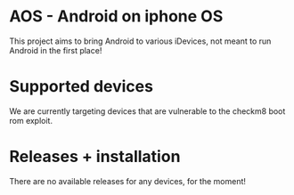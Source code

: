 # AOS - Android on iphone OS
This project aims to bring Android to various iDevices, not meant to run Android in the first place!

# Supported devices
We are currently targeting devices that are vulnerable to the checkm8 boot rom exploit.

# Releases + installation
There are no available releases for any devices, for the moment!
